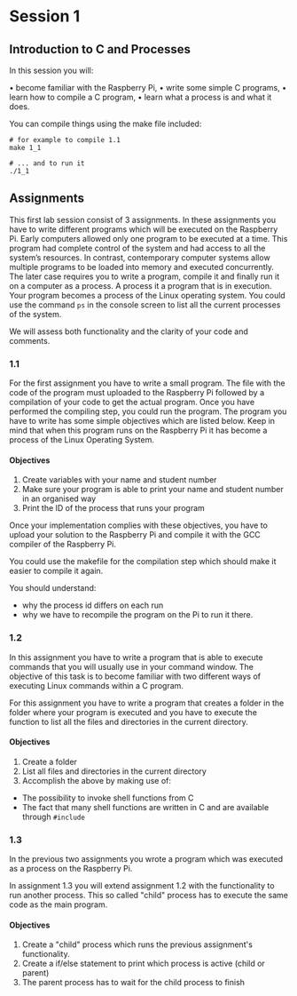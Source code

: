 # Session 1

## Introduction to C and Processes

In this session you will:

• become familiar with the Raspberry Pi,
• write some simple C programs,
• learn how to compile a C program,
• learn what a process is and what it does.

You can compile things using the make file included:

    # for example to compile 1.1
    make 1_1

    # ... and to run it
    ./1_1

## Assignments

This first lab session consist of 3 assignments. In these assignments you have to
write different programs which will be executed on the Raspberry Pi.
Early computers allowed only one program to be executed at a time. This
program had complete control of the system and had access to all the system’s
resources. In contrast, contemporary computer systems allow multiple programs
to be loaded into memory and executed concurrently. The later case requires you
to write a program, compile it and finally run it on a computer as a process. A
process it a program that is in execution. Your program becomes a process of the
Linux operating system. You could use the command `ps` in the console screen to
list all the current processes of the system.

We will assess both functionality and the clarity of your code and comments.

### 1.1

For the first assignment you have to write a small program.
The file with the code of the program must uploaded to the Raspberry Pi followed by a compilation of
your code to get the actual program. Once you have performed the compiling step, you could run the
program. The program you have to write has some simple objectives which are listed below. Keep in
mind that when this program runs on the Raspberry Pi it has become a process of the Linux Operating
System.

#### Objectives

1. Create variables with your name and student number
2. Make sure your program is able to print your name and student number in an organised way
3. Print the ID of the process that runs your program

Once your implementation complies with these objectives, you have to upload your
solution to the Raspberry Pi and compile it with the GCC compiler of the Raspberry
Pi.

You could use the makefile for the compilation step which should make it easier to compile it again.

You should understand:

- why the process id differs on each run
- why we have to recompile the program on the Pi to run it there.

### 1.2

In this assignment you have to write a program that is able to execute commands
that you will usually use in your command window.
The objective of this task is to become familiar with two different ways of executing Linux commands
within a C program.

For this assignment you have to write a program that creates a folder in
the folder where your program is executed and you have to execute the function to
list all the files and directories in the current directory.

#### Objectives

1. Create a folder
2. List all files and directories in the current directory
3. Accomplish the above by making use of:

  - The possibility to invoke shell functions from C
  - The fact that many shell functions are written in C and are available through `#include`

### 1.3

In the previous two assignments you wrote a program which was executed as a
process on the Raspberry Pi.

In assignment 1.3 you will extend assignment 1.2 with the functionality to run another process.
This so called "child" process has to execute the same code as the main program.

#### Objectives

1. Create a "child" process which runs the previous assignment's functionality.
2. Create a if/else statement to print which process is active (child or parent)
3. The parent process has to wait for the child process to finish
